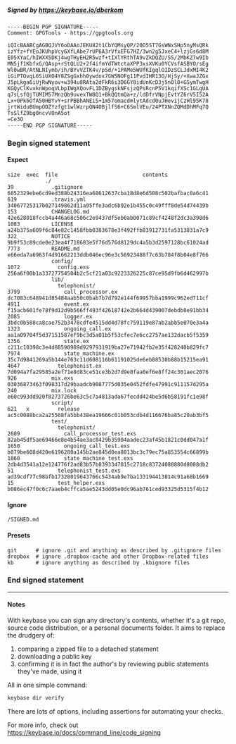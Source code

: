 ##### Signed by https://keybase.io/dberkom
```
-----BEGIN PGP SIGNATURE-----
Comment: GPGTools - https://gpgtools.org

iQIcBAABCgAGBQJVY6oDAAoJEKU82t1CbYQMsyQP/20O5ST7GsWNxSHp5nyMsQRk
izYfz+fYEoJKUhpVcy6XfLAbe7rUP6A3rVfxEFG7HZ/3wn2g5JxeC4+lzjGs6d8M
E05XYaC/hIWXX5DKj4wgTHyEH2R5wzf+tIXlYRthTA9vZkDQZU/SS/2MbKZ7w9Ib
MN5jf1KbfxG/QAsp+rStQLU2+2f4ifmYdTWtctaXPP3xsXVKu0YCVsfASBYO/sEg
Wl0wBR/AtNLNIymb/ih/BYvVZTK4v/pSd/+1PAMe5WUfKIgqlOIDzSCLJdxMI4K2
iGiPTOvqL6SiUXO4Y8ZSgGxhh0ywdox7GW5NOFg11PvdIHR13O/HjSy/+XwaJZGx
J5pLkga6iUjRwNyov+w394u8RAta2dFkR6i3D6GY0idUnKcD3j5nOl0+GSymTwgH
KGQyClKvxknWpoqVLbpIWgXQovFL1DZBygskNFsjzQPsRcnP5V1kqifXSc1GLgUA
q7sLsfQjTUMIM57MnzQb9uvexTW8Q1+BkQQtmQa+z/ldDfrVNpjEvtYZ6rV5I52A
Lx+0Pk6OfA50HBYvY+srPBBhANEiS+1m57omacdmlytAdcd0uJHevijCzHl95K78
jrtWiduBUmpODZYzfgt1wlWzrpQN4OBjlfS6+C6SmlVEu/24PTXNnZQMdDhMFq7Q
TsSlfZ9bg0ncvVOnA5ot
=Ce3O
-----END PGP SIGNATURE-----

```

<!-- END SIGNATURES -->

### Begin signed statement 

#### Expect

```
size  exec  file                           contents                                                        
            ./                                                                                             
39            .gitignore                   6852329ebe6cd9ed388b24316ea68612637cba18d8e6d508c502bafbac0a6c41
619           .travis.yml                  34067725317b027149862d11a95ffe3adc6b92e1b455c0c49fff8de54d74439b
153           CHANGELOG.md                 42e628018fccb4a446a68c506c2e9437df5eb0ab0071c89cf4248f2dc3a398d6
1083          LICENSE                      a24b375a609f6c84e82c1458fbb0383678e3f492ffb83912731fa5313831a7c9
322           NOTICE                       9b9f53c89cde0e23ea4f718683e5f76d576d8129dc4a5b3d2597128bc61024ad
7773          README.md                    e66eda7a6963f4d91662213ddb046ec96e3c56923488f7c63b784f8b04e8f766
              config/                                                                                      
1072            config.exs                 256a6f00b1a33727754504b2c5cf21a03c9223326225c87ce95d9fb6d462997b
              lib/                                                                                         
                telephonist/                                                                               
3799              call_processor.ex        dc7083c648941d85484aab50c0bab7b7d792e144f69957bba1999c962ed711cf
4911              event.ex                 f15acb601fe78f9d12d9b566ff493f42618742e2b664d439007debdb0e91bb34
2085              logger.ex                3bdc0b588ca8cae752b3478cdfe4515dd4d78fc759119e87ab2abb5e070e3a4a
1323              ongoing_call.ex          aa1a09704f5d37151587ef9bc3d5a01b5f53cfec7e6cc2757ae132dacb5f5359
1356              state.ex                 c211c10398c3e4d88590989d9297931919ba27e71942fb2e35f428240b829fc7
7974              state_machine.ex         35c7d9841269a5b144e763c11d608116b61191025de6eb88530b88b15215ea91
4647            telephonist.ex             7d094a7fa29585a2ef71e8d83ce51ce3b2d7d9e8faa0ef6e8ff24c301aec2076
926           mix.exs                      03036873463f098317d29baadcb9087775d035e0452fdfe47991c911157d295a
240           mix.lock                     e60c993dd920f8273726be63c5c7a4813ada67fecdd424be5d6b58191fc1e98f
              script/                                                                                      
621   x         release                    ac5c0088bca2a25568fa5bb438ea19666c01b053cdb4d116676ba85c20ab3bf5
              test/                                                                                        
                telephonist/                                                                               
2609              call_processor_test.exs  82ab45df5ae69466e8e4b54ae3ac8429b35904aadec23af45b1821c0dd047a1f
1650              ongoing_call_test.exs    b079be608d420e6196280a145b2ae845d0ea8013bc3c79ec75a853554c66899b
1860              state_machine_test.exs   2db4d3541a12e124776f2ad83b57b8393347815c2718c83724080880d8088db2
51              telephonist_test.exs       ad39cdf77c98bfb17328019643766c5434ab9e7ba133194413814c91a68b1669
15              test_helper.exs            b086ec47f0c6c7aaeb4cffca5ae5243dd05e0dc96ab761ced93325d5315f4b12
```

#### Ignore

```
/SIGNED.md
```

#### Presets

```
git      # ignore .git and anything as described by .gitignore files
dropbox  # ignore .dropbox-cache and other Dropbox-related files    
kb       # ignore anything as described by .kbignore files          
```

<!-- summarize version = 0.0.9 -->

### End signed statement

<hr>

#### Notes

With keybase you can sign any directory's contents, whether it's a git repo,
source code distribution, or a personal documents folder. It aims to replace the drudgery of:

  1. comparing a zipped file to a detached statement
  2. downloading a public key
  3. confirming it is in fact the author's by reviewing public statements they've made, using it

All in one simple command:

```bash
keybase dir verify
```

There are lots of options, including assertions for automating your checks.

For more info, check out https://keybase.io/docs/command_line/code_signing
